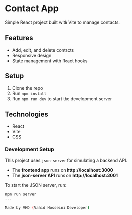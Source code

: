 # Contact App

Simple React project built with Vite to manage contacts.

## Features

- Add, edit, and delete contacts
- Responsive design
- State management with React hooks

## Setup

1. Clone the repo
2. Run `npm install`
3. Run `npm run dev` to start the development server

## Technologies

- React
- Vite
- CSS

### Development Setup

This project uses `json-server` for simulating a backend API.

- The **frontend app** runs on **http://localhost:3000**
- The **json-server API** runs on **http://localhost:3001**

To start the JSON server, run:

```bash
npm run server
---

Made by VHD (Vahid Hosseini Developer)
```
